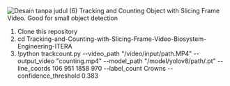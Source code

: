 ![Desain tanpa judul (6)](https://github.com/dardarrr/Tracking-and-Counting-with-Slicing-Frame-Video-Biosystem-Engineering-ITERA/assets/117033060/c6e731ae-c391-4295-af19-e590cfbd2b15)
Tracking and Counting Object with Slicing Frame Video.
Good for small object detection
1. Clone this repository
2. cd Tracking-and-Counting-with-Slicing-Frame-Video-Biosystem-Engineering-ITERA
3. !python trackcount.py --video_path "/video/input/path.MP4" --output_video "counting.mp4" --model_path "/model/yolov8/path/.pt" --line_coords 106 951 1858 970 --label_count Crowns --confidence_threshold 0.383
